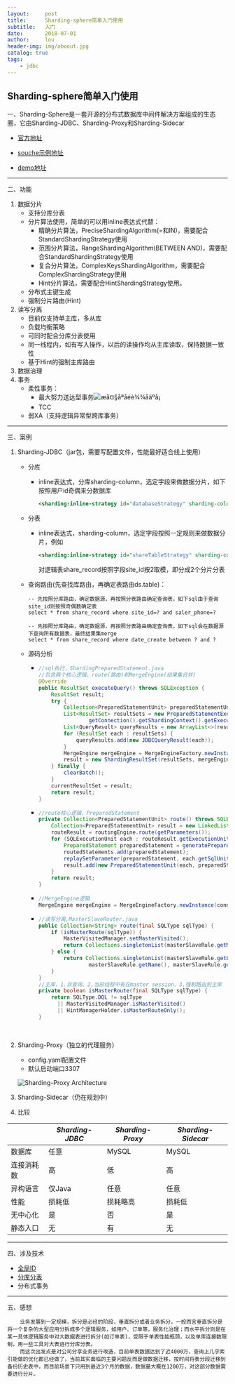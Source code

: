 ```yaml
---
layout:     post
title:      Sharding-sphere简单入门使用
subtitle:   入门
date:       2018-07-01
author:     lou
header-img: img/aboout.jpg
catalog: true
tags:
    - jdbc
---
```

## Sharding-sphere简单入门使用

一、Sharding-Sphere是一套开源的分布式数据库中间件解决方案组成的生态圈，它由Sharding-JDBC、Sharding-Proxy和Sharding-Sidecar

+ [官方地址](http://shardingsphere.io/document/current/cn/overview/)


+ [souche示例地址](https://git.souche-inc.com/loufeng/sharding-demo)
+ [demo地址](https://github.com/tuohai666/sharding-sphere-example)

------

二、功能

1. 数据分片
   + 支持分库分表
   + 分片算法使用，简单的可以用inline表达式代替：
     + 精确分片算法，PreciseShardingAlgorithm(=和IN)，需要配合StandardShardingStrategy使用
     + 范围分片算法，RangeShardingAlgorithm(BETWEEN AND)，需要配合StandardShardingStrategy使用
     + 复合分片算法，ComplexKeysShardingAlgorithm，需要配合ComplexShardingStrategy使用
     + Hint分片算法，需要配合HintShardingStrategy使用。
   + 分布式主键生成
   + 强制分片路由(Hint)
2. 读写分离
   + 目前仅支持单主库，多从库
   + 负载均衡策略
   + 可同时配合分库分表使用
   + 同一线程内，如有写入操作，以后的读操作均从主库读取，保持数据一致性
   + 基于Hint的强制主库路由
3. 数据治理
4. 事务
   * 柔性事务：
     * 最大努力送达型事务![æå¤§åªåéè¾¾åäºå¡](http://ovfotjrsi.bkt.clouddn.com/docs/img/architecture-soft-transaction-bed.png)
     * TCC
   * 弱XA（支持逻辑异常型跨库事务）

-------

三、案例

1. Sharding-JDBC（jar包，需要写配置文件，性能最好适合线上使用）

   + 分库

     + inline表达式，分库sharding-column，选定字段来做数据分片，如下按照用户id奇偶来分数据库

       ```Xml
       <sharding:inline-strategy id="databaseStrategy" sharding-column="user_id" algorithm-expression="ds$->{u_id % 2}" />
       ```

   + 分表

     + inline表达式，sharding-column，选定字段按照一定规则来做数据分片，例如

       ```Xml
       <sharding:inline-strategy id="shareTableStrategy" sharding-column="site_id" algorithm-expression="share_record$->{site_id % 2}" />
       ```

       对逻辑表share_record按照字段site_id按2取模，即分成2个分片分表

   + 查询路由(先查找库路由，再确定表路由ds.table)：

     ```Mysql
     -- 先按照分库路由，确定数据源，再按照分表路由确定查询表，如下sql由于查询site_id则按照奇偶数确定表
     select * from share_record where site_id=? and saler_phone=?
     ```

     ```mysql
     -- 先按照分库路由，确定数据源，再按照分表路由确定查询表，如下sql会在数据源下查询所有数据表，最终结果集merge
     select * from share_record where date_create between ? and ?
     ```

   + 源码分析

     + ```Java
       //sql执行，ShardingPreparedStatement.java
       //包含两个核心逻辑，route(路由)和MergeEngine(结果集合并)
       @Override
       public ResultSet executeQuery() throws SQLException {
           ResultSet result;
           try {
               Collection<PreparedStatementUnit> preparedStatementUnits = route();
               List<ResultSet> resultSets = new PreparedStatementExecutor(
                       getConnection().getShardingContext().getExecutorEngine(), routeResult.getSqlStatement().getType(), preparedStatementUnits).executeQuery();
               List<QueryResult> queryResults = new ArrayList<>(resultSets.size());
               for (ResultSet each : resultSets) {
                   queryResults.add(new JDBCQueryResult(each));
               }
               MergeEngine mergeEngine = MergeEngineFactory.newInstance(connection.getShardingContext().getShardingRule(), queryResults, routeResult.getSqlStatement());
               result = new ShardingResultSet(resultSets, mergeEngine.merge(), this);
           } finally {
               clearBatch();
           }
           currentResultSet = result;
           return result;
       }
       ```

     + ```java
       //route核心逻辑，PreparedStatement
       private Collection<PreparedStatementUnit> route() throws SQLException {
           Collection<PreparedStatementUnit> result = new LinkedList<>();
           routeResult = routingEngine.route(getParameters());
           for (SQLExecutionUnit each : routeResult.getExecutionUnits()) {
               PreparedStatement preparedStatement = generatePreparedStatement(each);
               routedStatements.add(preparedStatement);
               replaySetParameter(preparedStatement, each.getSqlUnit().getParameterSets().get(0));
               result.add(new PreparedStatementUnit(each, preparedStatement));
           }
           return result;
       }
       ```

     + ```java
       //MergeEngine逻辑
       MergeEngine mergeEngine = MergeEngineFactory.newInstance(connection.getShardingContext().getShardingRule(), queryResults, routeResult.getSqlStatement());
       ```

     + ```Java
       //读写分离,MasterSlaveRouter.java
       public Collection<String> route(final SQLType sqlType) {
           if (isMasterRoute(sqlType)) {
               MasterVisitedManager.setMasterVisited();
               return Collections.singletonList(masterSlaveRule.getMasterDataSourceName());
           } else {
               return Collections.singletonList(masterSlaveRule.getLoadBalanceAlgorithm().getDataSource(
                       masterSlaveRule.getName(), masterSlaveRule.getMasterDataSourceName(), new ArrayList<>(masterSlaveRule.getSlaveDataSourceNames())));
           }
       }
       //主库，1.非查询、2.当前线程中有在master session、3.强制路由到主库
       private boolean isMasterRoute(final SQLType sqlType) {
           return SQLType.DQL != sqlType 
             || MasterVisitedManager.isMasterVisited() 
             || HintManagerHolder.isMasterRouteOnly();
       }
       ```

       ​

2. Sharding-Proxy（独立的代理服务）

   + config.yaml配置文件
   + 默认启动端口3307

   ![Sharding-Proxy Architecture](http://ovfotjrsi.bkt.clouddn.com/sharding-proxy-brief_v2.png)

3. Sharding-Sidecar（仍在规划中）

4. 比较

|       | *Sharding-JDBC* | *Sharding-Proxy* | *Sharding-Sidecar* |
| ----- | --------------- | ---------------- | ------------------ |
| 数据库   | 任意              | MySQL            | MySQL              |
| 连接消耗数 | 高               | 低                | 高                  |
| 异构语言  | 仅Java           | 任意               | 任意                 |
| 性能    | 损耗低             | 损耗略高             | 损耗低                |
| 无中心化  | 是               | 否                | 是                  |
| 静态入口  | 无               | 有                | 无                  |

------

四、涉及技术

+ [全局ID](https://www.jianshu.com/p/32b3e91aa22c)
+ [分库分表](https://www.jianshu.com/p/32b3e91aa22c)
+ 分布式事务

-----

五、感想

```
	业务发展到一定规模，拆分是必经的阶段，垂直拆分或者业务拆分，一般而言垂直拆分是将一个复杂的大型应用分拆成多个逻辑服务，如用户、订单等，服务化治理；而水平拆分则是在某一具体逻辑服务中对大数据表进行拆分(如订单表)，受限于单表性能瓶颈，以及单库连接数限制，用一些工具对大表进行分库分表。
	而这次出发点是对公司分享业务进行改造，目前单表数据达到了近4000万，查询上几乎索引能做的优化都已经做了，当前其实面临的主要问题反而是做数据迁移，按时间将表分段迁移到备份历史表中，而目前场景下只用到最近3个月的数据，数据量大概在1200万，对这部分数据需要进行分片。
```



